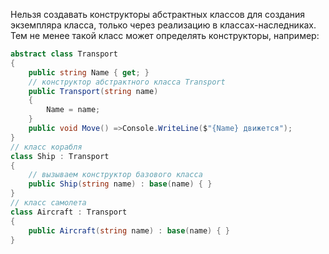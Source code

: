 Нельзя создавать конструкторы абстрактных классов для создания экземпляра класса, только через реализацию в классах-наследниках. Тем не менее такой класс может определять конструкторы, например:
```C#
abstract class Transport
{
    public string Name { get; }
    // конструктор абстрактного класса Transport
    public Transport(string name)
    {
        Name = name;
    }
    public void Move() =>Console.WriteLine($"{Name} движется");
}
// класс корабля
class Ship : Transport 
{
    // вызываем конструктор базового класса
    public Ship(string name) : base(name) { }
}
// класс самолета
class Aircraft : Transport
{
    public Aircraft(string name) : base(name) { }
}
```